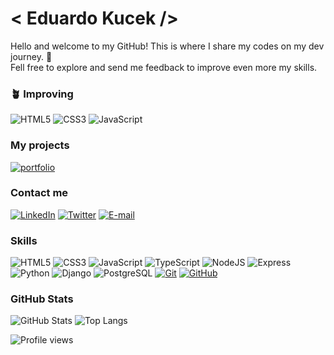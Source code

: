 # &lt; Eduardo Kucek /&gt;

Hello and welcome to my GitHub! This is where I share my codes on my dev journey. 🌌\
Fell free to explore and send me feedback to improve even more my skills.

<!--### 🌱 Learning
![C#](https://img.shields.io/badge/csharp-000?style=for-the-badge&logo=csharp&logoColor=93008B) -->
### 🪴 Improving
![HTML5](https://img.shields.io/badge/HTML5-000?style=for-the-badge&logo=html5)
![CSS3](https://img.shields.io/badge/CSS3-000?style=for-the-badge&logo=css3&logoColor=264CE4)
![JavaScript](https://img.shields.io/badge/JavaScript-000?style=for-the-badge&logo=javascript)

### My projects
[![portfolio](https://img.shields.io/badge/portfolio-000?style=for-the-badge&logo=ko-fi&logoColor=white)](https://portfolio-v1-0-delta.vercel.app/)

### Contact me

[![LinkedIn](https://img.shields.io/badge/LinkedIn-000?style=for-the-badge&logo=linkedin&logoColor=0E76A8)](https://www.linkedin.com/in/eduardokucek/)
[![Twitter](https://img.shields.io/badge/Twitter-000?style=for-the-badge&logo=twitter)](https://twitter.com/eduardokucek)
[![E-mail](https://img.shields.io/badge/-Email-000?style=for-the-badge&logo=microsoft-outlook&logoColor=E94D5F)](mailto:eduardo.kucek@gmail.com)

### Skills

![HTML5](https://img.shields.io/badge/HTML5-000?style=for-the-badge&logo=html5)
![CSS3](https://img.shields.io/badge/CSS3-000?style=for-the-badge&logo=css3&logoColor=264CE4)
![JavaScript](https://img.shields.io/badge/JavaScript-000?style=for-the-badge&logo=javascript)
![TypeScript](https://img.shields.io/badge/TypeScript-000?style=for-the-badge&logo=typescript)
![NodeJS](https://img.shields.io/badge/NodeJS-000?style=for-the-badge&logo=nodedotjs&logoColor=3EAb5F)
![Express](https://img.shields.io/badge/Express-000?style=for-the-badge&logo=Express)
![Python](https://img.shields.io/badge/Python-000?style=for-the-badge&logo=python)
![Django](https://img.shields.io/badge/Django-000?style=for-the-badge&logo=django)
![PostgreSQL](https://img.shields.io/badge/PostgreSQL-000?style=for-the-badge&logo=postgresql)
[![Git](https://img.shields.io/badge/Git-000?style=for-the-badge&logo=git&logoColor=E94D5F)](https://git-scm.com/doc)
[![GitHub](https://img.shields.io/badge/GitHub-000?style=for-the-badge&logo=github&logoColor=30A3DC)](https://docs.github.com/)

### GitHub Stats

![GitHub Stats](https://github-readme-stats.vercel.app/api?username=eduardokucek&theme=transparent&bg_color=000&border_color=30A3DC&show_icons=true&icon_color=30A3DC&title_color=E94D5F&text_color=FFF)
![Top Langs](https://github-readme-stats-git-masterrstaa-rickstaa.vercel.app/api/top-langs/?username=eduardokucek&layout=compact&bg_color=000&border_color=30A3DC&title_color=E94D5F&text_color=FFF)


![Profile views](https://komarev.com/ghpvc/?username=eduardokucek&color=blue&style=for-the-badge)



